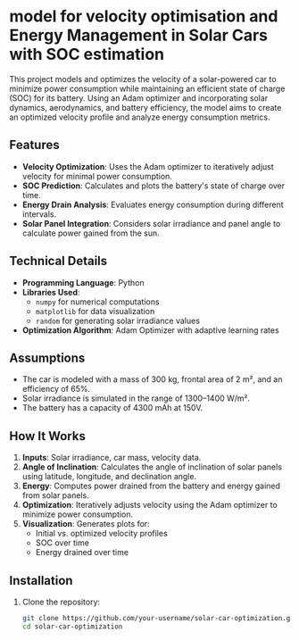 # model for velocity optimisation and Energy Management in Solar Cars with SOC estimation

This project models and optimizes the velocity of a solar-powered car to minimize power consumption while maintaining an efficient state of charge (SOC) for its battery. Using an Adam optimizer and incorporating solar dynamics, aerodynamics, and battery efficiency, the model aims to create an optimized velocity profile and analyze energy consumption metrics.

## Features
- **Velocity Optimization**: Uses the Adam optimizer to iteratively adjust velocity for minimal power consumption.
- **SOC Prediction**: Calculates and plots the battery's state of charge over time.
- **Energy Drain Analysis**: Evaluates energy consumption during different intervals.
- **Solar Panel Integration**: Considers solar irradiance and panel angle to calculate power gained from the sun.

## Technical Details
- **Programming Language**: Python
- **Libraries Used**:
  - `numpy` for numerical computations
  - `matplotlib` for data visualization
  - `random` for generating solar irradiance values
- **Optimization Algorithm**: Adam Optimizer with adaptive learning rates

## Assumptions

- The car is modeled with a mass of 300 kg, frontal area of 2 m², and an efficiency of 65%.
- Solar irradiance is simulated in the range of 1300–1400 W/m².
- The battery has a capacity of 4300 mAh at 150V.

## How It Works
1. **Inputs**: Solar irradiance, car mass, velocity data.
2. **Angle of Inclination**: Calculates the angle of inclination of solar panels using latitude, longitude, and declination angle.
3. **Energy**: Computes power drained from the battery and energy gained from solar panels.
4. **Optimization**: Iteratively adjusts velocity using the Adam optimizer to minimize power consumption.
5. **Visualization**: Generates plots for:
   - Initial vs. optimized velocity profiles
   - SOC over time
   - Energy drained over time

## Installation
1. Clone the repository:
   ```bash
   git clone https://github.com/your-username/solar-car-optimization.git
   cd solar-car-optimization
